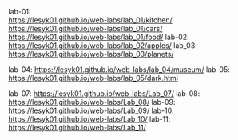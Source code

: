lab-01:  
          https://lesyk01.github.io/web-labs/lab_01/kitchen/   
          https://lesyk01.github.io/web-labs/lab_01/cars/
          https://lesyk01.github.io/web-labs/lab_01/food/
lab-02:
          https://lesyk01.github.io/web-labs/lab_02/apples/
lab_03: https://lesyk01.github.io/web-labs/lab_03/planets/

lab-04:
          https://lesyk01.github.io/web-labs/lab_04/museum/
lab-05: https://lesyk01.github.io/web-labs/lab_05/dark.html

lab-07: https://lesyk01.github.io/web-labs/Lab_07/
lab-08: https://lesyk01.github.io/web-labs/Lab_08/
lab-09: https://lesyk01.github.io/web-labs/Lab_09/
lab-10: https://lesyk01.github.io/web-labs/Lab_10/
lab-11: https://lesyk01.github.io/web-labs/Lab_11/

